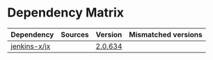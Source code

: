 # Dependency Matrix

Dependency | Sources | Version | Mismatched versions
---------- | ------- | ------- | -------------------
[jenkins-x/jx](https://github.com/jenkins-x/jx.git) |  | [2.0.634](https://github.com/jenkins-x/jx/releases/tag/v2.0.634) | 
